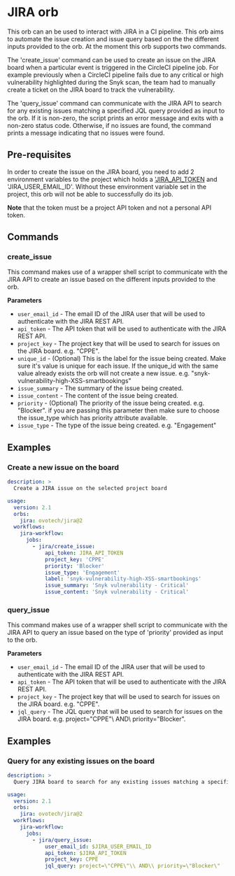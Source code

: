 # JIRA orb

This orb can an be used to interact with JIRA in a CI pipeline. This orb aims to automate the issue creation and issue query based on the the different inputs provided to the orb. At the moment this orb supports two commands.

The 'create_issue' command can be used to create an issue on the JIRA board when a particular event is triggered in the CircleCI pipeline job. For example previously when a CircleCI pipeline fails due to any critical or high vulnerability highlighted during the Snyk scan, the team had to manually create a ticket on the JIRA board to track the vulnerability.

The 'query_issue' command can communicate with the JIRA API to search for any existing issues matching a specified JQL query provided as input to the orb. If it is non-zero, the script prints an error message and exits with a non-zero status code.
Otherwise, if no issues are found, the command prints a message indicating that no issues were found.


## Pre-requisites

In order to create the issue on the JIRA board, you need to add 2 environment variables to the project which holds a ['JIRA_API_TOKEN](https://support.atlassian.com/atlassian-account/docs/manage-api-tokens-for-your-atlassian-account/) and 'JIRA_USER_EMAIL_ID'. Without these environment variable set in the project, this orb will not be able to successfully do its job.

**Note** that the token must be a project API token and not a personal API token.

## Commands
### create_issue
This command makes use of a wrapper shell script to communicate with the JIRA API to create an issue based on the different inputs provided to the orb.

**Parameters**

- `user_email_id` - The email ID of the JIRA user that will be used to authenticate with the JIRA REST API.
- `api_token` - The API token that will be used to authenticate with the JIRA REST API.
- `project_key` - The project key that will be used to search for issues on the JIRA board. e.g. "CPPE".
- `unique_id` - (Optional) This is the label for the issue being created. Make sure it's value is unique for each issue. If the unique_id with the same value already exists the orb will not create a new issue. e.g. "snyk-vulnerability-high-XSS-smartbookings"
- `issue_summary` - The summary of the issue being created.
- `issue_content` - The content of the issue being created.
- `priority` - (Optional) The priority of the issue being created. e.g. "Blocker". if you are passing this parameter then make sure to choose the issue_type which has priority attribute available.
- `issue_type` - The type of the issue being created. e.g. "Engagement"

## Examples

### Create a new issue on the board

```yaml
description: >
  Create a JIRA issue on the selected project board

usage:
  version: 2.1
  orbs:
    jira: ovotech/jira@2
  workflows:
    jira-workflow:
      jobs:
        - jira/create_issue:
            api_token: JIRA_API_TOKEN
            project_key: 'CPPE'
            priority: 'Blocker'
            issue_type: 'Engagement'
            label: 'snyk-vulnerability-high-XSS-smartbookings'
            issue_summary: 'Snyk vulnerability - Critical'
            issue_content: 'Snyk vulnerability - Critical'
```

### query_issue
This command makes use of a wrapper shell script to communicate with the JIRA API to query an issue based on the type of 'priority' provided as input to the orb.

**Parameters**

- `user_email_id` - The email ID of the JIRA user that will be used to authenticate with the JIRA REST API.
- `api_token` - The API token that will be used to authenticate with the JIRA REST API.
- `project_key` - The project key that will be used to search for issues on the JIRA board. e.g. "CPPE".
- `jql_query` - The JQL query that will be used to search for issues on the JIRA board. e.g. project=\"CPPE\"\\ AND\\ priority=\"Blocker\".

## Examples

### Query for any existing issues on the board

```yaml
description: >
  Query JIRA board to search for any existing issues matching a specified JQL query.

usage:
  version: 2.1
  orbs:
    jira: ovotech/jira@2
  workflows:
    jira-workflow:
      jobs:
        - jira/query_issue:
            user_email_id: $JIRA_USER_EMAIL_ID
            api_token: $JIRA_API_TOKEN
            project_key: CPPE
            jql_query: project=\"CPPE\"\\ AND\\ priority=\"Blocker\"
```